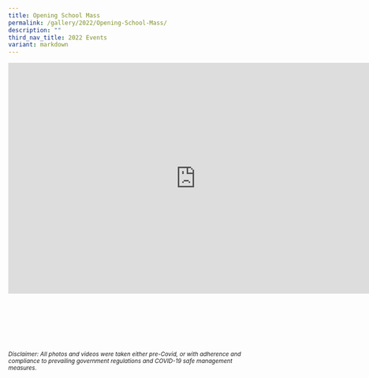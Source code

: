 ```yaml
---
title: Opening School Mass
permalink: /gallery/2022/Opening-School-Mass/
description: ""
third_nav_title: 2022 Events
variant: markdown
---
```

<iframe allowfullscreen="true" height="469" width="760" frameborder="0" src="https://docs.google.com/presentation/d/e/2PACX-1vRrUMqRdecryO-w8clPrGqyZf1p5vzJwg-q-BFytUzl84Qlq1Peksr-5qHwAFCJBZ-fEsbuD3cUAzcP/embed?start=true&amp;loop=true&amp;delayms=3000"></iframe>

<br><br><br><br><br><br>
<sup>_Disclaimer: All photos and videos were taken either pre-Covid, or with adherence and compliance to prevailing government regulations and COVID-19 safe management measures._</sup>
